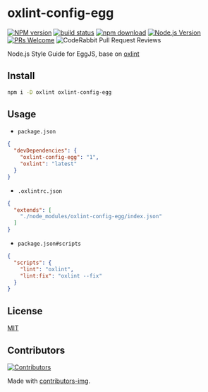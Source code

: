# oxlint-config-egg

[![NPM version][npm-image]][npm-url]
[![build status][ci-image]][ci-url]
[![npm download][download-image]][download-url]
[![Node.js Version](https://img.shields.io/node/v/oxlint-config-egg.svg?style=flat)](https://nodejs.org/en/download/)
[![PRs Welcome](https://img.shields.io/badge/PRs-welcome-brightgreen.svg?style=flat-square)](https://makeapullrequest.com)
![CodeRabbit Pull Request Reviews](https://img.shields.io/coderabbit/prs/github/eggjs/oxlint-config-egg)

[npm-image]: https://img.shields.io/npm/v/oxlint-config-egg.svg?style=flat-square
[npm-url]: https://npmjs.org/package/oxlint-config-egg
[ci-image]: https://github.com/eggjs/oxlint-config-egg/actions/workflows/nodejs.yml/badge.svg
[ci-url]: https://github.com/eggjs/oxlint-config-egg/actions/workflows/nodejs.yml
[download-image]: https://img.shields.io/npm/dm/oxlint-config-egg.svg?style=flat-square
[download-url]: https://npmjs.org/package/oxlint-config-egg

Node.js Style Guide for EggJS, base on [oxlint](https://oxc.rs/docs/guide/usage/linter.html)

## Install

```bash
npm i -D oxlint oxlint-config-egg
```

## Usage

- `package.json`

```json
{
  "devDependencies": {
    "oxlint-config-egg": "1",
    "oxlint": "latest"
  }
}
```

- `.oxlintrc.json`

```json
{
  "extends": [
    "./node_modules/oxlint-config-egg/index.json"
  ]
}
```

- `package.json#scripts`

```json
{
  "scripts": {
    "lint": "oxlint",
    "lint:fix": "oxlint --fix"
  }
}
```

## License

[MIT](LICENSE)

## Contributors

[![Contributors](https://contrib.rocks/image?repo=eggjs/oxlint-config-egg)](https://github.com/eggjs/oxlint-config-egg/graphs/contributors)

Made with [contributors-img](https://contrib.rocks).
